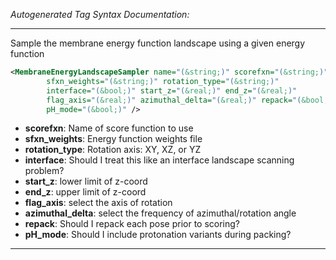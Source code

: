 <!-- THIS IS AN AUTOGENERATED FILE: Don't edit it directly, instead change the schema definition in the code itself. -->

_Autogenerated Tag Syntax Documentation:_

---
Sample the membrane energy function landscape using a given energy function

```xml
<MembraneEnergyLandscapeSampler name="(&string;)" scorefxn="(&string;)"
        sfxn_weights="(&string;)" rotation_type="(&string;)"
        interface="(&bool;)" start_z="(&real;)" end_z="(&real;)"
        flag_axis="(&real;)" azimuthal_delta="(&real;)" repack="(&bool;)"
        pH_mode="(&bool;)" />
```

-   **scorefxn**: Name of score function to use
-   **sfxn_weights**: Energy function weights file
-   **rotation_type**: Rotation axis: XY, XZ, or YZ
-   **interface**: Should I treat this like an interface landscape scanning problem?
-   **start_z**: lower limit of z-coord
-   **end_z**: upper limit of z-coord
-   **flag_axis**: select the axis of rotation
-   **azimuthal_delta**: select the frequency of azimuthal/rotation angle
-   **repack**: Should I repack each pose prior to scoring?
-   **pH_mode**: Should I include protonation variants during packing?

---
